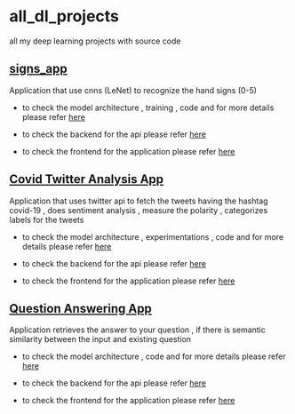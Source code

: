 # all_dl_projects
all my deep learning projects with source code

## [signs_app](sign_dataset)

Application that use cnns (LeNet) to recognize the hand signs (0-5)

- to check the model architecture , training , code and for more details  please refer [here](sign_dataset/model)

- to check the backend for the api please refer [here](sign_dataset/backend)

- to check the frontend for the application please refer [here](sign_dataset/frontend)


## [Covid Twitter Analysis App](covid_twitter_app)

Application that uses twitter api to fetch the tweets having the hashtag covid-19 , does sentiment analysis , measure the polarity , categorizes labels for the tweets

- to check the model architecture , experimentations , code and for more details  please refer [here](covid_twitter_app/model)

- to check the backend for the api please refer [here](covid_twitter_app/backend)

- to check the frontend for the application please refer [here](covid_twitter_app/frontend)


## [Question Answering App](q_and_a)

Application retrieves the answer to your question , if there is semantic similarity between the input and existing question

- to check the model architecture , code and for more details  please refer [here](q_and_a)

- to check the backend for the api please refer [here](q_and_a)

- to check the frontend for the application please refer [here](q_and_a/faqapp)

